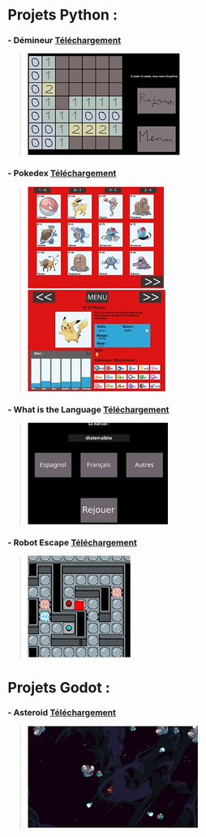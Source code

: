 # Projets Python :
### - **Démineur** [Téléchargement](https://github.com/Nathan-GUYARD/Demineur)
> ![](/asset/img/demineur.jpeg)

### - **Pokedex** [Téléchargement](https://github.com/Nathan-GUYARD/Pokedex)
> ![](/asset/img/pokedex1.jpeg) ![](/asset/img/pokedex2.jpeg)

### - **What is the Language** [Téléchargement](https://github.com/Nathan-GUYARD/What-is-the-Language)
> ![](/asset/img/WITL.jpeg)

### - **Robot Escape** [Téléchargement](https://github.com/Nathan-GUYARD/Robot-Escape_python)
> ![](/asset/img/robot_escape.jpeg)

# Projets Godot :
### - **Asteroid** [Téléchargement](https://github.com/Nathan-GUYARD/Asteroid)
> ![](/asset/img/asteroid.jpeg)
